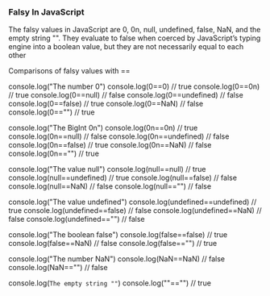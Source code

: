 ### Falsy In JavaScript 

The falsy values in JavaScript are 0, 0n, null, undefined, false, NaN, and the empty string "". They evaluate to false when coerced by JavaScript’s typing engine into a boolean value, but they are not necessarily equal to each other

Comparisons of falsy values with ==



console.log("The number 0")
console.log(0==0) // true
console.log(0==0n) // true
console.log(0==null) // false
console.log(0==undefined) // false
console.log(0==false) // true
console.log(0==NaN) // false
console.log(0=="") // true

console.log("The BigInt 0n")
console.log(0n==0n) // true
console.log(0n==null) // false
console.log(0n==undefined) // false
console.log(0n==false) // true
console.log(0n==NaN) // false
console.log(0n=="") // true

console.log("The value null")
console.log(null==null) // true
console.log(null==undefined) // true
console.log(null==false) // false
console.log(null==NaN) // false
console.log(null=="") // false

console.log("The value undefined")
console.log(undefined==undefined) // true
console.log(undefined==false) // false
console.log(undefined==NaN) // false
console.log(undefined=="") // false

console.log("The boolean false")
console.log(false==false) // true
console.log(false==NaN) // false
console.log(false=="") // true

console.log("The number NaN")
console.log(NaN==NaN) // false
console.log(NaN=="") // false

console.log(`The empty string ""`)
console.log(""=="") // true
